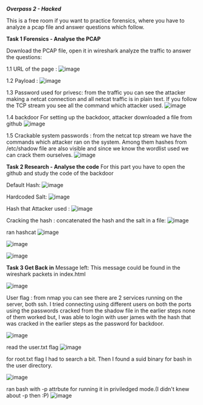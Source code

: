 ***Overpass 2 - Hacked***

This is a free room if you want to practice forensics, where you have to analyze a pcap file and answer questions which follow.

**Task 1  Forensics - Analyse the PCAP**

Download the PCAP file, open it in wireshark analyze the traffic to answer the questions:

1.1 URL of the page :
![image](https://user-images.githubusercontent.com/45536407/120569948-00022600-c3e5-11eb-958a-34625f4b4447.png)

1.2 Payload :
![image](https://user-images.githubusercontent.com/45536407/120570175-8159b880-c3e5-11eb-8ccc-328ec9343c1a.png)

1.3 Password used for privesc:
from the traffic you can see the attacker making a netcat connection and all netcat traffic is in plain text. If you follow the TCP stream you see all the command which attacker used.
![image](https://user-images.githubusercontent.com/45536407/120570344-e7ded680-c3e5-11eb-8e3e-c15c87edc31d.png)

1.4 backdoor
For setting up the backdoor, attacker downloaded a file from github
![image](https://user-images.githubusercontent.com/45536407/120570483-42783280-c3e6-11eb-9c0e-ef2feb6aa7e3.png)

1.5 Crackable system passwords :
from the netcat tcp stream we have the commands which attacker ran on the system. Among them hashes from /etc/shadow file are also visible and since we know the wordlist used we can crack them ourselves.
![image](https://user-images.githubusercontent.com/45536407/120570725-ba465d00-c3e6-11eb-9c21-2001f7244cd1.png)


**Task 2  Research - Analyse the code**
For this part you have to open the github and study the code of the backdoor

Default Hash:
![image](https://user-images.githubusercontent.com/45536407/120729901-4cfdff00-c4ae-11eb-8342-371f941b8982.png)

Hardcoded Salt:
![image](https://user-images.githubusercontent.com/45536407/120729977-71f27200-c4ae-11eb-9c53-ae9ecdb8a37d.png)

Hash that Attacker used :
![image](https://user-images.githubusercontent.com/45536407/120730110-b847d100-c4ae-11eb-905e-937bd8c5ce6c.png)

Cracking the hash :
concatenated the hash and the salt in a file:
![image](https://user-images.githubusercontent.com/45536407/120730446-7ec39580-c4af-11eb-9ae0-3dc249d62231.png)

ran hashcat
![image](https://user-images.githubusercontent.com/45536407/120730488-97cc4680-c4af-11eb-8671-f02b3aa6bffe.png)

![image](https://user-images.githubusercontent.com/45536407/120730558-bb8f8c80-c4af-11eb-99c9-75e6aecbb3bb.png)

![image](https://user-images.githubusercontent.com/45536407/120730653-f2fe3900-c4af-11eb-99f6-d1615c0629a5.png)


**Task 3  Get Back in**
Message left:
This message could be found in the wireshark packets in index.html

![image](https://user-images.githubusercontent.com/45536407/121090106-0feb8280-c7b6-11eb-97f1-79bb5aa68060.png)

User flag :
from nmap you can see there are 2 services running on the server, both ssh.
I tried connecting using different users on both the ports using the passwords cracked from the shadow file in the earlier steps none of them worked but, I was able to login with user james with the hash that was cracked in the earlier steps as the password for backdoor.

![image](https://user-images.githubusercontent.com/45536407/121090656-e848ea00-c7b6-11eb-875e-b36e371b670e.png)


read the user.txt flag
![image](https://user-images.githubusercontent.com/45536407/121090916-44ac0980-c7b7-11eb-987d-23b1ebfdd31c.png)

for root.txt flag I had to search a bit. Then I found a suid binary for bash in the user directory.

![image](https://user-images.githubusercontent.com/45536407/121091096-77ee9880-c7b7-11eb-8ce2-6dde2f1577e2.png)

ran bash with -p attrbute for running it in priviledged mode.(I didn't knew about -p then :P)
![image](https://user-images.githubusercontent.com/45536407/121091402-f3504a00-c7b7-11eb-9d53-c32b517a9901.png)




